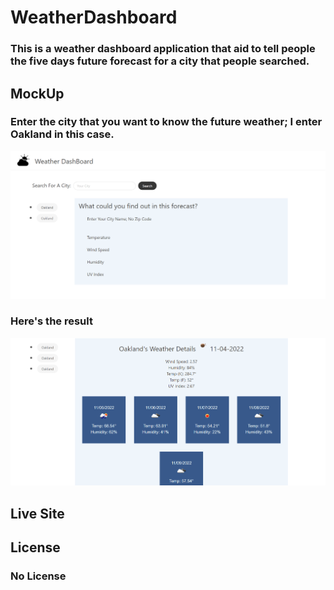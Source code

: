 # WeatherDashboard

### This is a weather dashboard application that aid to tell people the five days future forecast for a city that people searched.

## MockUp

### Enter the city that you want to know the future weather; I enter Oakland in this case.
<img src='assets\1.png'>

### Here's the result
<img src='assets\2.png'>

## Live Site


## License
### No License